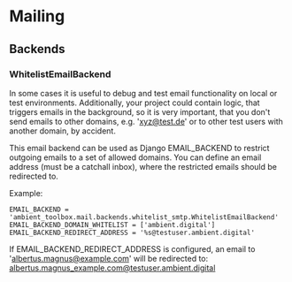 # Mailing

## Backends

### WhitelistEmailBackend

In some cases it is useful to debug and test email functionality on local or test environments. Additionally, your
project could contain logic, that triggers emails in the background, so it is very important, that you don't send emails
to other domains, e.g. 'xyz@test.de' or to other test users with another domain, by accident.

This email backend can be used as Django EMAIL_BACKEND to restrict outgoing emails to a set of allowed domains. You can
define an email address (must be a catchall inbox), where the restricted emails should be redirected to.

Example:

    EMAIL_BACKEND = 'ambient_toolbox.mail.backends.whitelist_smtp.WhitelistEmailBackend'
    EMAIL_BACKEND_DOMAIN_WHITELIST = ['ambient.digital']
    EMAIL_BACKEND_REDIRECT_ADDRESS = '%s@testuser.ambient.digital'

If EMAIL_BACKEND_REDIRECT_ADDRESS is configured, an email to 'albertus.magnus@example.com' will be redirected to:
albertus.magnus_example.com@testuser.ambient.digital
